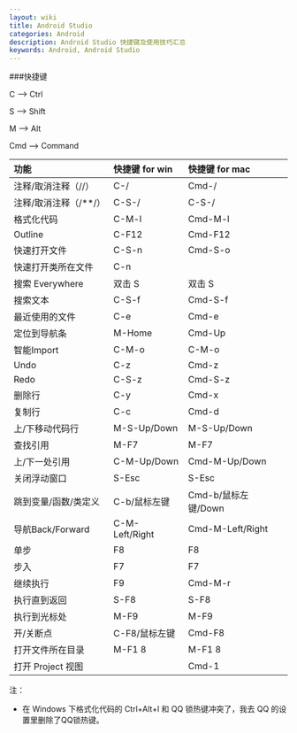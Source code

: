 ```yaml
---
layout: wiki
title: Android Studio
categories: Android
description: Android Studio 快捷键及使用技巧汇总
keywords: Android, Android Studio
---
```


###快捷键

C --> Ctrl

S --> Shift

M --> Alt

Cmd --> Command

|功能|快捷键 for win|快捷键 for mac|
|:---|:---|:---|
|注释/取消注释（//）|C-/|Cmd-/|
|注释/取消注释（/\*\*/）|C-S-/|C-S-/|
|格式化代码|C-M-l|Cmd-M-l|
|Outline|C-F12|Cmd-F12|
|快速打开文件|C-S-n|Cmd-S-o|
|快速打开类所在文件|C-n||
|搜索 Everywhere|双击 S|双击 S|
|搜索文本|C-S-f|Cmd-S-f|
|最近使用的文件|C-e|Cmd-e|
|定位到导航条|M-Home|Cmd-Up|
|智能Import|C-M-o|C-M-o|
|Undo|C-z|Cmd-z|
|Redo|C-S-z|Cmd-S-z|
|删除行|C-y|Cmd-x|
|复制行|C-c|Cmd-d|
|上/下移动代码行|M-S-Up/Down|M-S-Up/Down|
|查找引用|M-F7|M-F7|
|上/下一处引用|C-M-Up/Down|Cmd-M-Up/Down|
|关闭浮动窗口|S-Esc|S-Esc|
|跳到变量/函数/类定义|C-b/鼠标左键|Cmd-b/鼠标左键/Down|
|导航Back/Forward|C-M-Left/Right|Cmd-M-Left/Right|
|单步|F8|F8|
|步入|F7|F7|
|继续执行|F9|Cmd-M-r|
|执行直到返回|S-F8|S-F8|
|执行到光标处|M-F9|M-F9|
|开/关断点|C-F8/鼠标左键|Cmd-F8|
|打开文件所在目录|M-F1 8|M-F1 8|
|打开 Project 视图||Cmd-1|

注：

* 在 Windows 下格式化代码的 Ctrl+Alt+l 和 QQ 锁热键冲突了，我去 QQ 的设置里删除了QQ锁热键。

